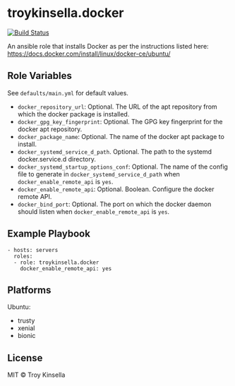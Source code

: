 troykinsella.docker
===================

[![Build Status][travis-image]][travis-url]

An ansible role that installs Docker as per the instructions listed here:
https://docs.docker.com/install/linux/docker-ce/ubuntu/

## Role Variables

See `defaults/main.yml` for default values.

* `docker_repository_url`: Optional. The URL of the apt repository from which 
  the docker package is installed.
* `docker_gpg_key_fingerprint`: Optional. The GPG key fingerprint for the docker 
  apt repository.
* `docker_package_name`: Optional. The name of the docker apt package to install.
* `docker_systemd_service_d_path`. Optional. The path to the systemd docker.service.d directory.
* `docker_systemd_startup_options_conf`: Optional. The name of the
  config file to generate in `docker_systemd_service_d_path` when 
  `docker_enable_remote_api` is `yes`.
* `docker_enable_remote_api`: Optional. Boolean. Configure the docker remote API. 
* `docker_bind_port`: Optional. The port on which the docker daemon should listen when 
  `docker_enable_remote_api` is `yes`.

## Example Playbook

    - hosts: servers
      roles:
      - role: troykinsella.docker
        docker_enable_remote_api: yes

## Platforms

Ubuntu:

* trusty
* xenial
* bionic

## License

MIT © Troy Kinsella

[travis-image]: https://travis-ci.org/troykinsella/ansible-docker.svg?branch=master
[travis-url]: https://travis-ci.org/troykinsella/ansible-docker
